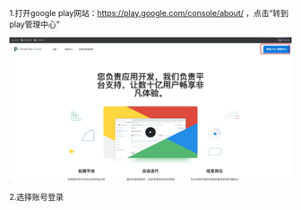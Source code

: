 1.打开google play网站：https://play.google.com/console/about/   ，点击“转到play管理中心”

![](https://raw.githubusercontent.com/beasonshu/beasonshu.github.io/master/_posts/images/image_1.png)

2.选择账号登录